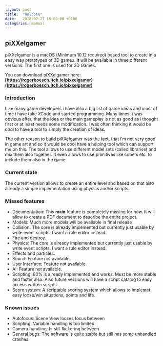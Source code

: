 ```yaml
---
layout: post
title:  "Welcome"
date:   2018-02-27 16:00:00 +0100
categories: manual
---
```


## piXXelgamer

piXXelgamer is a macOS (Minimum 10.12 required) based tool to create in a easy way prototypes of 3D games.
It will be available in three different versions. The first one is used for 3D Games.

You can download piXXelgamer here: **[https://rogerboesch.itch.io/pixxelgamer](https://rogerboesch.itch.io/pixxelgamer)**

### Introduction

Like many game developers i have also a big list of game ideas and most of time i have take XCode and started
programming. Many times it was obvious after, that the idea or the main gameplay is not as good as i thought first
or at least needs some modification. I was often thinking it would be cool to have a tool to simply the creation of ideas.

The other reason to build piXXelgamer was the fact, that i'm not very good in game art and so it would be cool have a helping
tool which can support me on this. The tool allows to use different model sets (called libraries) and mix them also together.
It even allows to use primitives like cube's etc. to include them also in the game.

### Current state

The current version allows to create an entire level and based on that also already a simple implementation using physics
and/or scripts.


### Missed features

- Documentation: This **main** feature is completely missing for now. It will allow to create a PDF document to describe the entire project.
- Models: Much more models will be available in final release
- Collision: The core is already implemented but currently just usable by write event scripts. I want a rule editor instead.
- Fire and destroy.
- Physics: The core is already implemented but currently just usable by write event scripts. I want a rule editor instead.
- Effects and particles.
- Sound: Feature not available.
- User Interface: Feature not available.
- AI: Feature not available.
- Scripting: 80% is already implemented and works. Must be more stable and faster also. Also future versions will have a script catalog to easy access written scripts
- Score system: A scriptable scoring system which allows to implemet easy loose/win situations, points and life.

### Known issues

- Autofocus: Scene View looses focus between
- Scripting: Variable handling is too limited
- Camera handling: Is still flickering between
- General bugs: The software is quite stable but still has some unhandled crashes
